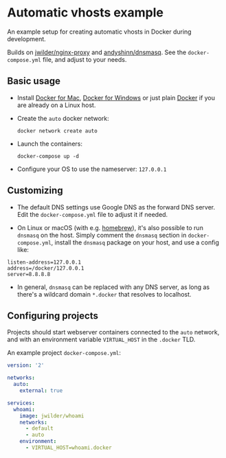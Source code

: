 # Automatic vhosts example

An example setup for creating automatic vhosts in Docker during development.

Builds on [jwilder/nginx-proxy] and [andyshinn/dnsmasq]. See the
`docker-compose.yml` file, and adjust to your needs.

 [jwilder/nginx-proxy]: https://hub.docker.com/r/jwilder/nginx-proxy/
 [andyshinn/dnsmasq]: https://hub.docker.com/r/andyshinn/dnsmasq/

## Basic usage

 * Install [Docker for Mac], [Docker for Windows] or just plain [Docker] if you
   are already on a Linux host.

 * Create the `auto` docker network:

   `docker network create auto`

 * Launch the containers:

   `docker-compose up -d`

 * Configure your OS to use the nameserver: `127.0.0.1`

 [Docker for Mac]: https://docs.docker.com/docker-for-mac/
 [Docker for Windows]: https://docs.docker.com/docker-for-windows/
 [Docker]: https://docs.docker.com/engine/installation/linux/

## Customizing

 - The default DNS settings use Google DNS as the forward DNS server. Edit the
   `docker-compose.yml` file to adjust it if needed.

 - On Linux or macOS (with e.g. [homebrew]), it's also possible to run `dnsmasq` on
   the host. Simply comment the `dnsmasq` section in `docker-compose.yml`,
   install the `dnsmasq` package on your host, and use a config like:

```
listen-address=127.0.0.1
address=/docker/127.0.0.1
server=8.8.8.8
```

 - In general, `dnsmasq` can be replaced with any DNS server, as long as
   there's a wildcard domain `*.docker` that resolves to localhost.

 [homebrew]: http://brew.sh/

## Configuring projects

Projects should start webserver containers connected to the `auto` network, and
with an environment variable `VIRTUAL_HOST` in the `.docker` TLD.

An example project `docker-compose.yml`:

```yaml
version: '2'

networks:
  auto:
    external: true

services:
  whoami:
    image: jwilder/whoami
    networks:
      - default
      - auto
    environment:
      - VIRTUAL_HOST=whoami.docker
```
